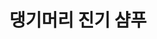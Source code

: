 ---
templateKey: 'product-page'
path: /product
title: 댕기머리 진기 샴푸
image: /img/
description: 
tags: 
---
